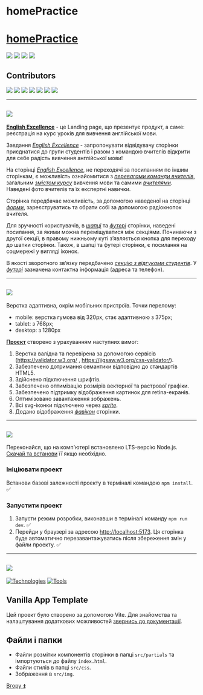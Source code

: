# homePractice

<a id="top"></a>

# [homePractice](https://github.com/tatidan/ms-htmlcss-teamproject-2023)

<a href="#1"><img src="https://img.shields.io/badge/Опис Проeкту-512BD4?style=for-the-badge"/></a> <a href="#2"><img src="https://img.shields.io/badge/Функції-ECD53F?style=for-the-badge"/></a> <a href="#3"><img src="https://img.shields.io/badge/Підготовка до роботи-007054?style=for-the-badge"/></a> <a href="#4"><img src="https://img.shields.io/badge/Застосовані технології-A9225C?style=for-the-badge"/></a>

## Contributors

<a href="https://github.com/tatidan"><img src="https://img.shields.io/badge/tatidan-40AEF0?style=for-the-badge&logo=github&logoColor=212121"/></a> <a href="https://github.com/OlhaOs"><img src="https://img.shields.io/badge/Olha Os-0099E5?style=for-the-badge&logo=github&logoColor=212121"/></a> <a href="https://github.com/Elenaelle05"><img src="https://img.shields.io/badge/Elenaelle05-40AEF0?style=for-the-badge&logo=github&logoColor=212121"/></a> <a href="https://github.com/Aleksey-Dr"><img src="https://img.shields.io/badge/Aleksey-Dr-0099E5?style=for-the-badge&logo=github&logoColor=212121"/></a> <a href="https://github.com/RomanS1994"><img src="https://img.shields.io/badge/Roman S1994-40AEF0?style=for-the-badge&logo=github&logoColor=212121"/></a> <a href="https://github.com/iamyurkas"><img src="https://img.shields.io/badge/iamyurkas-0099E5?style=for-the-badge&logo=github&logoColor=212121"/></a> <a href="https://github.com/oleksandr-romashko"><img src="https://img.shields.io/badge/oleksandr-romashko-40AEF0?style=for-the-badge&logo=github&logoColor=212121"/></a>

---

<a id="1"></a>

## <img src="https://img.shields.io/badge/Опис Проeкту-512BD4?style=for-the-badge"/>

[**English Excellence**](https://tatidan.github.io/ms-htmlcss-teamproject-2023/) - це Landing page, що презентує продукт, а саме: реєстрація на курс уроків для вивчення англійської мови.

Завдання [_English Excellence_](https://tatidan.github.io/ms-htmlcss-teamproject-2023/) - запропонувати відвідувачу сторінки приєднатися до групи студентів і разом з командою вчителів відкрити для себе радість вивчення англійської мови!

На сторінці [_English Excellence_](https://tatidan.github.io/ms-htmlcss-teamproject-2023/), не переходячі за посиланням по іншим сторінкам, є можливість ознайомитися з [_перевагами команди вчителів_](https://github.com/tatidan/ms-htmlcss-teamproject-2023/blob/main/src/partials/about.html), загальним [_змістом курсу_](https://github.com/tatidan/ms-htmlcss-teamproject-2023/blob/main/src/partials/proposal.html) вивчення мови та самими [_вчителями_](https://github.com/tatidan/ms-htmlcss-teamproject-2023/blob/main/src/partials/teachers.html). Наведені фото вчителів та їх експертні навички.

Сторінка передбачає можливість, за допомогою наведеної на сторінці [_форми_](https://github.com/tatidan/ms-htmlcss-teamproject-2023/blob/main/src/partials/leave-app.html), зареєструватись та обрати собі за допомогою радіокнопок вчителя.

Для зручності користувачів, в [_шапці_](https://github.com/tatidan/ms-htmlcss-teamproject-2023/blob/main/src/partials/header.html) та [_футері_](https://github.com/tatidan/ms-htmlcss-teamproject-2023/blob/main/src/partials/footer.html) сторінки, наведені посилання, за якими можна переміщуватися між секціями. Починаючи з другої секції, в правому нижньому куті з’являється кнопка для переходу до шапки сторінки. Також, в шапці та футері сторінки, є посилання на соцмережі у вигляді іконок.

В якості зворотного зв’язку передбачено [_секцію з відгуками студентів_](https://github.com/tatidan/ms-htmlcss-teamproject-2023/blob/main/src/partials/reviews.html).
У [_футері_](https://github.com/tatidan/ms-htmlcss-teamproject-2023/blob/main/src/partials/footer.html) зазначена контактна інформація (адреса та телефон).

---

<a id="2"></a>

## <img src="https://img.shields.io/badge/Функції-ECD53F?style=for-the-badge"/>

Верстка адаптивна, окрім мобільних пристроїв. Точки перелому:

- mobile: верстка гумова від 320px, стає адаптивною з 375px;
- tablet: з 768px;
- desktop: з 1280px

[**Проєкт**](https://github.com/tatidan/ms-htmlcss-teamproject-2023) створено з урахуванням наступних вимог:

1. Верстка валідна та перевірена за допомогою сервісів (https://validator.w3.org/ , https://jigsaw.w3.org/css-validator/).
2. Забезпечено дотримання семантики відповідно до стандартів HTML5.
3. Здійснено підключення шрифтів.
4. Забезпечено оптимізацію розмірів векторної та растрової графіки.
5. Забезпечено підтримку відображення картинок для retina-екранів.
6. Оптимізовано завантаження зображень.
7. Всі svg-іконки підключено через [_sprite_](https://github.com/tatidan/ms-htmlcss-teamproject-2023/blob/main/src/img/sprite.svg?short_path=664ce67).
8. Додано відображення [_фавікон_](https://github.com/tatidan/ms-htmlcss-teamproject-2023/blob/main/src/img/icon-favicon.svg) сторінки.

---

<a id="3"></a>

## <img src="https://img.shields.io/badge/Підготовка до роботи-007054?style=for-the-badge"/>

Переконайся, що на комп'ютері встановлено LTS-версію Node.js.
[Скачай та встанови](https://nodejs.org/en/) її якщо необхідно.

### Iніціювати проект

Встанови базові залежності проекту в терміналі командою `npm install`. :white_check_mark:

### Запустити проект

1. Запусти режим розробки, виконавши в терміналі команду `npm run dev`. :white_check_mark:
2. Перейди у браузері за адресою [http://localhost:5173](http://localhost:5173). Ця сторінка буде автоматично
   перезавантажуватись після збереження змін у файли проекту. :white_check_mark:

---

<a id="4"></a>

## <img src="https://img.shields.io/badge/Застосовані технології-A9225C?style=for-the-badge"/>

[![Technologies](https://skillicons.dev/icons?i=html,css,js,vite,nodejs)](https://skillicons.dev)
[![Tools](https://skillicons.dev/icons?i=github,git,vscode,figma,ai)](https://skillicons.dev)

## Vanilla App Template

Цей проект було створено за допомогою Vite. Для знайомства та налаштування
додаткових можливостей [звернись до документації](https://vitejs.dev/).

## Файли і папки

- Файли розмітки компонентів сторінки в папці `src/partials` та
  імпортуються до файлу `index.html`.
- Файли стилів в папці `src/css`.
- Зображення в `src/img`.

[Вгору :arrow_double_up:](#top)
